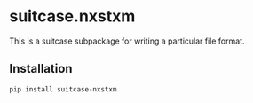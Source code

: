 # suitcase.nxstxm

This is a suitcase subpackage for writing a particular file format.

## Installation

```
pip install suitcase-nxstxm
```
